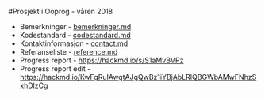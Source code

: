 #Prosjekt i Ooprog - våren 2018

* Bemerkninger - [bemerkninger.md](document/bemerkninger.md)
* Kodestandard - [codestandard.md](document/kodestandard.md)
* Kontaktinformasjon - [contact.md](document/contact.md)
* Referanseliste - [reference.md](document/reference.md)
* Progress report - https://hackmd.io/s/S1aMvBVPz
* Progress report edit - https://hackmd.io/KwFgRuIAwgtAJgQwBz1iYBjAbLRIQBGWbAMwFNhzSxhDlzCg <br>

